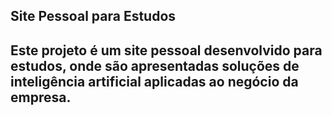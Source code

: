 ## Site Pessoal para Estudos

## Este projeto é um site pessoal desenvolvido para estudos, onde são apresentadas soluções de inteligência artificial aplicadas ao negócio da empresa.
